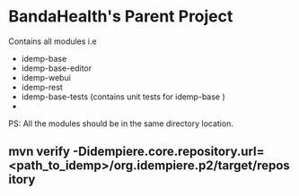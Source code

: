 # BandaHealth's Parent Project

Contains all modules i.e
* idemp-base
* idemp-base-editor
* idemp-webui
* idemp-rest
* idemp-base-tests (contains unit tests for idemp-base )
* 

PS: All the modules should be in the same directory location.

## mvn verify -Didempiere.core.repository.url=<path_to_idemp>/org.idempiere.p2/target/repository

